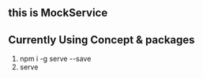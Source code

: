 ## this is MockService

## Currently Using Concept & packages

1.  npm i -g serve --save
2.  serve <path for static file>
